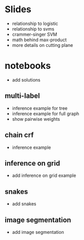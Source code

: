 # Slides
- relationship to logistic
- relationship to svms
- crammer-singer SVM
- math behind max-product
- more details on cutting plane

# notebooks
- add solutions

## multi-label
- inference example for tree
- inference example for full graph
- show pairwise weights

## chain crf
- inference example

## inference on grid
- add inference on grid example

## snakes
- add snakes

## image segmentation
- add image segmentation
